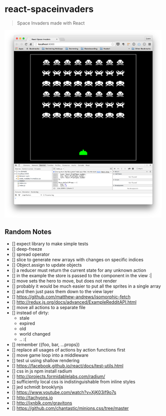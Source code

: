 # react-spaceinvaders

> Space Invaders made with React

![stage](assets/stage.png)

## Random Notes

- [] expect library to make simple tests
- [] deep-freeze
- [] spread operator
- [] slice to generate new arrays with changes on specific indices
- [] Object.assign to update objects
- [] a reducer must return the current state for any unknown action
- [] in the example the store is passed to the component in the view :|
- [] move sets the hero to move, but does not render
- [] probably it would be much easier to put all the sprites in a single array
- [] and then just pass them down to the view layer
- [] https://github.com/matthew-andrews/isomorphic-fetch
- [] http://redux.js.org/docs/advanced/ExampleRedditAPI.html
- [] move all actions to a separate file
- [] instead of dirty:
  - stale
  - expired
  - old
  - world changed
  - .. :(
- [] remember ({foo, bar, ...props})
- [] replace all usages of actions by action functions first
- [] move game loop into a middleware
- [] test ui using shallow rendering
- [] https://facebook.github.io/react/docs/test-utils.html
- [] css in js npm install radium
- [] http://projects.formidablelabs.com/radium/
- [] sufficiently local css is indistinguishable from inline styles
- [] jed schmidt brooklynjs
- [] https://www.youtube.com/watch?v=XjK03if9o7s
- [] http://tachyons.io
- [] http://jxnblk.com/gravitons
- [] https://github.com/chantastic/minions.css/tree/master
